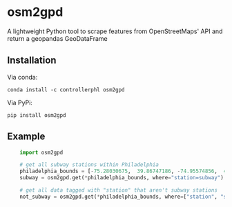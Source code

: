 # osm2gpd

A lightweight Python tool to scrape features from OpenStreetMaps' API and return a geopandas GeoDataFrame

## Installation

Via conda:

```
conda install -c controllerphl osm2gpd
```

Via PyPi:

```
pip install osm2gpd
```

## Example

```python
    import osm2gpd

    # get all subway stations within Philadelphia
    philadelphia_bounds = [-75.28030675,  39.86747186, -74.95574856,  40.13793484]
    subway = osm2gpd.get(*philadelphia_bounds, where="station=subway")

    # get all data tagged with "station" that aren't subway stations
    not_subway = osm2gpd.get(*philadelphia_bounds, where=["station", "station!=subway"])
```

